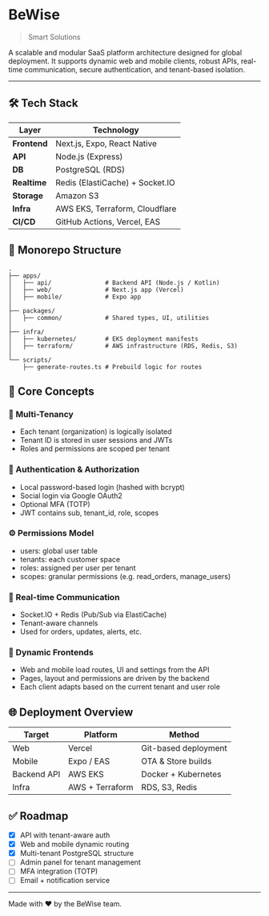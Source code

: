 # BeWise

> Smart Solutions

A scalable and modular SaaS platform architecture designed for global deployment. It supports dynamic web and mobile clients, robust APIs, real-time communication, secure authentication, and tenant-based isolation.

---

## 🛠️ Tech Stack

| Layer        | Technology                      |
| ------------ | ------------------------------- |
| **Frontend** | Next.js, Expo, React Native     |
| **API**      | Node.js (Express)               |
| **DB**       | PostgreSQL (RDS)                |
| **Realtime** | Redis (ElastiCache) + Socket.IO |
| **Storage**  | Amazon S3                       |
| **Infra**    | AWS EKS, Terraform, Cloudflare  |
| **CI/CD**    | GitHub Actions, Vercel, EAS     |

## 📁 Monorepo Structure

```plaintext
.
├── apps/
│   ├── api/               # Backend API (Node.js / Kotlin)
│   ├── web/               # Next.js app (Vercel)
│   ├── mobile/            # Expo app
│
├── packages/
│   ├── common/            # Shared types, UI, utilities
│
├── infra/
│   ├── kubernetes/        # EKS deployment manifests
│   ├── terraform/         # AWS infrastructure (RDS, Redis, S3)
│
└── scripts/
    ├── generate-routes.ts # Prebuild logic for routes
```

## 🧠 Core Concepts

### 🧩 Multi-Tenancy

- Each tenant (organization) is logically isolated
- Tenant ID is stored in user sessions and JWTs
- Roles and permissions are scoped per tenant

### 🔐 Authentication & Authorization

- Local password-based login (hashed with bcrypt)
- Social login via Google OAuth2
- Optional MFA (TOTP)
- JWT contains sub, tenant_id, role, scopes

### ⚙️ Permissions Model

- users: global user table
- tenants: each customer space
- roles: assigned per user per tenant
- scopes: granular permissions (e.g. read_orders, manage_users)

### 🔌 Real-time Communication

- Socket.IO + Redis (Pub/Sub via ElastiCache)
- Tenant-aware channels
- Used for orders, updates, alerts, etc.

### 📄 Dynamic Frontends

- Web and mobile load routes, UI and settings from the API
- Pages, layout and permissions are driven by the backend
- Each client adapts based on the current tenant and user role

## 🌐 Deployment Overview

| Target      | Platform        | Method               |
| ----------- | --------------- | -------------------- |
| Web         | Vercel          | Git-based deployment |
| Mobile      | Expo / EAS      | OTA & Store builds   |
| Backend API | AWS EKS         | Docker + Kubernetes  |
| Infra       | AWS + Terraform | RDS, S3, Redis       |

## ✅ Roadmap

- [x] API with tenant-aware auth
- [x] Web and mobile dynamic routing
- [x] Multi-tenant PostgreSQL structure
- [ ] Admin panel for tenant management
- [ ] MFA integration (TOTP)
- [ ] Email + notification service

---

Made with ❤️ by the BeWise team.

